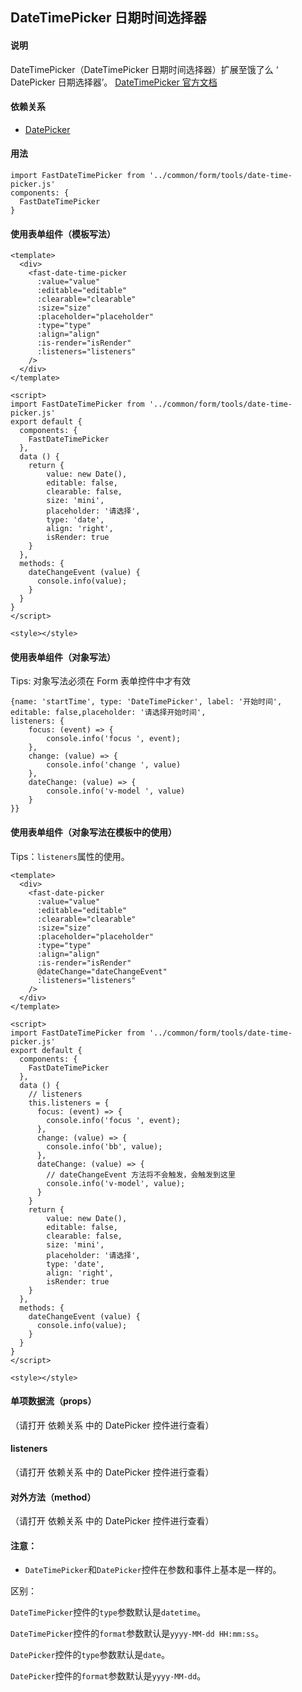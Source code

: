 ## DateTimePicker 日期时间选择器

#### 说明
DateTimePicker（DateTimePicker 日期时间选择器）扩展至饿了么 ‘ DatePicker 日期选择器’。
[DateTimePicker 官方文档](https://element.eleme.cn/#/zh-CN/component/datetime-picker)

#### 依赖关系
- [ DatePicker](https://github.com/zhangh-design/vue-frame/tree/master/document/form/tools/DatePicker)

#### 用法

```
import FastDateTimePicker from '../common/form/tools/date-time-picker.js'
components: {
  FastDateTimePicker
}
```

#### 使用表单组件（模板写法）

```
<template>
  <div>
    <fast-date-time-picker
      :value="value"
      :editable="editable"
      :clearable="clearable"
      :size="size"
      :placeholder="placeholder"
      :type="type"
      :align="align"
      :is-render="isRender"
      :listeners="listeners"
    />
  </div>
</template>

<script>
import FastDateTimePicker from '../common/form/tools/date-time-picker.js'
export default {
  components: {
    FastDateTimePicker
  },
  data () {
    return {
        value: new Date(),
        editable: false,
        clearable: false,
        size: 'mini',
        placeholder: '请选择',
        type: 'date',
        align: 'right',
        isRender: true
    }
  },
  methods: {
    dateChangeEvent (value) {
      console.info(value);
    }
  }
}
</script>

<style></style>

```

#### 使用表单组件（对象写法）

Tips: 对象写法必须在 Form 表单控件中才有效

```
{name: 'startTime', type: 'DateTimePicker', label: '开始时间',
editable: false,placeholder: '请选择开始时间',
listeners: {
    focus: (event) => {
        console.info('focus ', event);
    },
    change: (value) => {
        console.info('change ', value)
    },
    dateChange: (value) => {
        console.info('v-model ', value)
    }
}}
```

#### 使用表单组件（对象写法在模板中的使用）

Tips：`listeners`属性的使用。

```
<template>
  <div>
    <fast-date-picker
      :value="value"
      :editable="editable"
      :clearable="clearable"
      :size="size"
      :placeholder="placeholder"
      :type="type"
      :align="align"
      :is-render="isRender"
      @dateChange="dateChangeEvent"
      :listeners="listeners"
    />
  </div>
</template>

<script>
import FastDateTimePicker from '../common/form/tools/date-time-picker.js'
export default {
  components: {
    FastDateTimePicker
  },
  data () {
    // listeners
    this.listeners = {
      focus: (event) => {
        console.info('focus ', event);
      },
      change: (value) => {
        console.info('bb', value);
      },
      dateChange: (value) => {
        // dateChangeEvent 方法将不会触发，会触发到这里
        console.info('v-model', value);
      }
    }
    return {
        value: new Date(),
        editable: false,
        clearable: false,
        size: 'mini',
        placeholder: '请选择',
        type: 'date',
        align: 'right',
        isRender: true
    }
  },
  methods: {
    dateChangeEvent (value) {
      console.info(value);
    }
  }
}
</script>

<style></style>
```



#### 单项数据流（props）
（请打开 依赖关系 中的 DatePicker 控件进行查看）

#### listeners
（请打开 依赖关系 中的 DatePicker 控件进行查看）

#### 对外方法（method）
（请打开 依赖关系 中的 DatePicker 控件进行查看）

#### 注意：

- `DateTimePicker`和`DatePicker`控件在参数和事件上基本是一样的。

区别：

`DateTimePicker`控件的`type`参数默认是`datetime`。

`DateTimePicker`控件的`format`参数默认是`yyyy-MM-dd HH:mm:ss`。

`DatePicker`控件的`type`参数默认是`date`。

`DatePicker`控件的`format`参数默认是`yyyy-MM-dd`。
